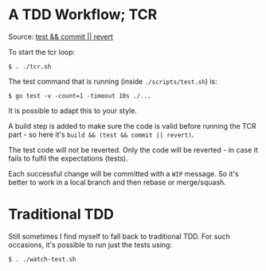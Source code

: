 # A TDD Workflow; TCR

Source: [test && commit || revert](https://medium.com/@kentbeck_7670/test-commit-revert-870bbd756864)

To start the tcr loop:

```
$ . ./tcr.sh
```

The test command that is running (inside `./scripts/test.sh`) is:

```
$ go test -v -count=1 -timeout 10s ./...
```

It is possible to adapt this to your style.

A build step is added to make sure the code is valid before running the TCR part - so here it's `build && (test && commit || revert)`.

The test code will not be reverted. Only the code will be reverted - in case it fails to fulfil the expectations (tests).

Each successful change will be committed with a `WIP` message. So it's better to work in a local branch and then rebase or merge/squash.

# Traditional TDD

Still sometimes I find myself to fall back to traditional TDD. For such occasions, it's possible to run just the tests using:

```
$ . ./watch-test.sh
```
